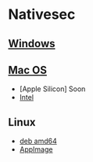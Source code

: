 # Nativesec 

## [Windows](https://github.com/Nativesec/nativesec-desktop/releases/download/v1.1.0/NativeSec-Setup-1.1.0.exe)

## [Mac OS](https://github.com/Nativesec/nativesec-desktop/releases/download/v1.1.0/NativeSec-1.1.0.dmg)
- [Apple Silicon] Soon
- [Intel](https://github.com/Nativesec/nativesec-desktop/releases/download/v1.1.0/NativeSec-1.1.0.dmg)

## Linux 
- [deb amd64](https://github.com/Nativesec/nativesec-desktop/releases/download/v1.1.0/NativeSec_1.1.0_amd64.deb)
- [AppImage](https://github.com/Nativesec/nativesec-desktop/releases/download/v1.1.0/NativeSec-1.1.0.AppImage)




